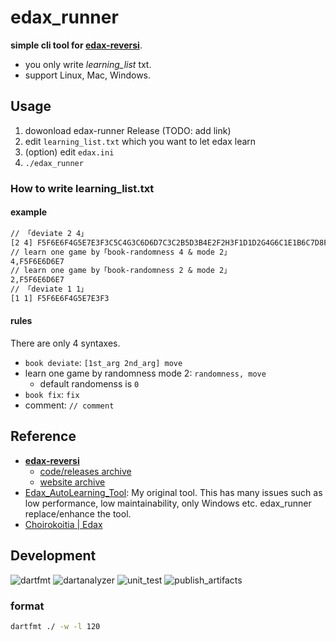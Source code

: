 # edax_runner
**simple cli tool for [edax-reversi](https://github.com/abulmo/edax-reversi)**.

- you only write _learning_list_ txt.
- support Linux, Mac, Windows.

## Usage
1. dowonload edax-runner Release (TODO: add link)
2. edit `learning_list.txt` which you want to let edax learn
3. (option) edit `edax.ini`
4. `./edax_runner`

### How to write learning_list.txt
#### example
```learning_list.txt
// 「deviate 2 4」
[2 4] F5F6E6F4G5E7E3F3C5C4G3C6D6D7C3C2B5D3B4E2F2H3F1D1D2G4G6C1E1B6C7D8F7H4F8G7
// learn one game by「book-randomness 4 & mode 2」
4,F5F6E6D6E7
// learn one game by「book-randomness 2 & mode 2」
2,F5F6E6D6E7
// 「deviate 1 1」
[1 1] F5F6E6F4G5E7E3F3
```

#### rules
There are only 4 syntaxes.

- `book deviate`: `[1st_arg 2nd_arg] move`
- learn one game by randomness mode 2: `randomness, move`
  - default randomenss is `0`
- `book fix`: `fix`
- comment: `// comment`

## Reference
- **[edax-reversi](https://github.com/abulmo/edax-reversi)**
  - [code/releases archive](https://code.google.com/archive/p/edax-reversi/downloads)
  - [website archive](https://archive.is/KshiN)
- [Edax_AutoLearning_Tool](https://github.com/sensuikan1973/Edax_AutoLearning_Tool): My original tool. This has many issues such as low performance, low maintainability, only Windows etc. edax_runner replace/enhance the tool.
- [Choirokoitia | Edax](https://choi.lavox.net/edax/start)

## Development
![dartfmt](https://github.com/sensuikan1973/edax_runner/workflows/dartfmt/badge.svg?event=push)
![dartanalyzer](https://github.com/sensuikan1973/edax_runner/workflows/dartanalyzer/badge.svg?event=push)
![unit_test](https://github.com/sensuikan1973/edax_runner/workflows/unit_test/badge.svg?event=push)
![publish_artifacts](https://github.com/sensuikan1973/edax_runner/workflows/publish_artifacts/badge.svg?event=push)

### format
```sh
dartfmt ./ -w -l 120
```
